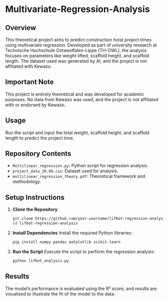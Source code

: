 # Multivariate-Regression-Analysis


## Overview
This theoretical project aims to predict construction hoist project times using multivariate regression. Developed as part of university research at Technische Hochschule Ostwestfalen-Lippe (TH-OWL), the analysis focuses on parameters like weight lifted, scaffold height, and scaffold length. The dataset used was generated by AI, and the project is not affiliated with Kewazo.

## Important Note
This project is entirely theoretical and was developed for academic purposes. No data from Kewazo was used, and the project is not affiliated with or endorsed by Kewazo.

## Usage
Run the script and input the total weight, scaffold height, and scaffold length to predict the project time.


## Repository Contents
- `Multilinear_regression.py`: Python script for regression analysis.
- `project_data_20.09.csv`: Dataset used for analysis.
- `multilinear_regression_theory.pdf`: Theoretical framework and methodology.


## Setup Instructions
1. **Clone the Repository**
   ```bash
   git clone https://github.com/your-username/lifbot-regression-analysis.git
   cd lifbot-regression-analysis
   ```

2. **Install Dependencies**
   Install the required Python libraries:
   ```bash
   pip install numpy pandas matplotlib scikit-learn
   ```

3. **Run the Script**
   Execute the script to perform the regression analysis:
   ```bash
   python lifbot_analysis.py
   ```



## Results
The model’s performance is evaluated using the R² score, and results are visualized to illustrate the fit of the model to the data.

